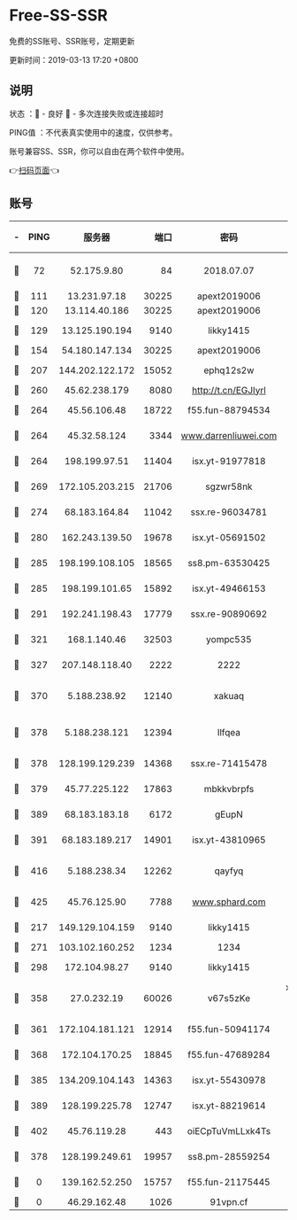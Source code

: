 # Free-SS-SSR

免费的SS账号、SSR账号，定期更新

更新时间：2019-03-13 17:20 +0800

## 说明

状态     ：🙂 - 良好 🙁 - 多次连接失败或连接超时

PING值   ：不代表真实使用中的速度，仅供参考。

账号兼容SS、SSR，你可以自由在两个软件中使用。

👉[扫码页面](https://liesauer.github.io/Free-SS-SSR/)👈

## 账号

|-|PING|服务器|端口|密码|加密方式|区域|
|:----:|:----:|:-----:|-----:|:----:|:----:|:----:|
|🙂|72|52.175.9.80|84|2018.07.07|chacha20-ietf-poly1305|HK|
|🙂|111|13.231.97.18|30225|apext2019006|chacha20|JP|
|🙂|120|13.114.40.186|30225|apext2019006|chacha20|JP|
|🙂|129|13.125.190.194|9140|likky1415|aes-256-cfb|KR|
|🙂|154|54.180.147.134|30225|apext2019006|chacha20|KR|
|🙂|207|144.202.122.172|15052|ephq12s2w|aes-256-cfb|US|
|🙂|260|45.62.238.179|8080|http://t.cn/EGJIyrl|rc4-md5|CA|
|🙂|264|45.56.106.48|18722|f55.fun-88794534|aes-256-cfb|US|
|🙂|264|45.32.58.124|3344|www.darrenliuwei.com|aes-256-cfb|JP|
|🙂|264|198.199.97.51|11404|isx.yt-91977818|aes-256-cfb|US|
|🙂|269|172.105.203.215|21706|sgzwr58nk|aes-256-cfb|JP|
|🙂|274|68.183.164.84|11042|ssx.re-96034781|aes-256-cfb|US|
|🙂|280|162.243.139.50|19678|isx.yt-05691502|aes-256-cfb|US|
|🙂|285|198.199.108.105|18565|ss8.pm-63530425|aes-256-cfb|US|
|🙂|285|198.199.101.65|15892|isx.yt-49466153|aes-256-cfb|US|
|🙂|291|192.241.198.43|17779|ssx.re-90890692|aes-256-cfb|US|
|🙂|321|168.1.140.46|32503|yompc535|aes-256-cfb|AU|
|🙂|327|207.148.118.40|2222|2222|aes-256-cfb|SG|
|🙂|370|5.188.238.92|12140|xakuaq|chacha20-ietf-poly1305|BR|
|🙂|378|5.188.238.121|12394|llfqea|chacha20-ietf-poly1305|BR|
|🙂|378|128.199.129.239|14368|ssx.re-71415478|aes-256-cfb|SG|
|🙂|379|45.77.225.122|17863|mbkkvbrpfs|aes-256-cfb|GB|
|🙂|389|68.183.183.18|6172|gEupN|aes-256-cfb|SG|
|🙂|391|68.183.189.217|14901|isx.yt-43810965|aes-256-cfb|SG|
|🙂|416|5.188.238.34|12262|qayfyq|chacha20-ietf-poly1305|BR|
|🙂|425|45.76.125.90|7788|www.sphard.com|aes-256-cfb|AU|
|🙂|217|149.129.104.159|9140|likky1415|aes-256-cfb|HK|
|🙂|271|103.102.160.252|1234|1234|rc4-md5|JP|
|🙂|298|172.104.98.27|9140|likky1415|aes-256-cfb|JP|
|🙂|358|27.0.232.19|60026|v67s5zKe|xchacha20-ietf-poly1305|HK|
|🙂|361|172.104.181.121|12914|f55.fun-50941174|aes-256-cfb|SG|
|🙂|368|172.104.170.25|18845|f55.fun-47689284|aes-256-cfb|SG|
|🙂|385|134.209.104.143|14363|isx.yt-55430978|aes-256-cfb|SG|
|🙂|389|128.199.225.78|12747|isx.yt-88219614|aes-256-cfb|SG|
|🙂|402|45.76.119.28|443|oiECpTuVmLLxk4Ts|aes-256-cfb|AU|
|🙁|378|128.199.249.61|19957|ss8.pm-28559254|aes-256-cfb|SG|
|🙁|0|139.162.52.250|15757|f55.fun-21175445|aes-256-cfb|SG|
|🙁|0|46.29.162.48|1026|91vpn.cf|rc4-md5|RU|
